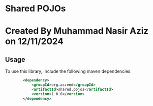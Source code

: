 # Shared POJOs

# Created By Muhammad Nasir Aziz on 12/11/2024

## Usage
To use this library, include the following maven dependencies
```xml
        <dependency>
            <groupId>org.ascend</groupId>
            <artifactId>shared.pojos</artifactId>
            <version>1.0.0</version>
        </dependency>
```
